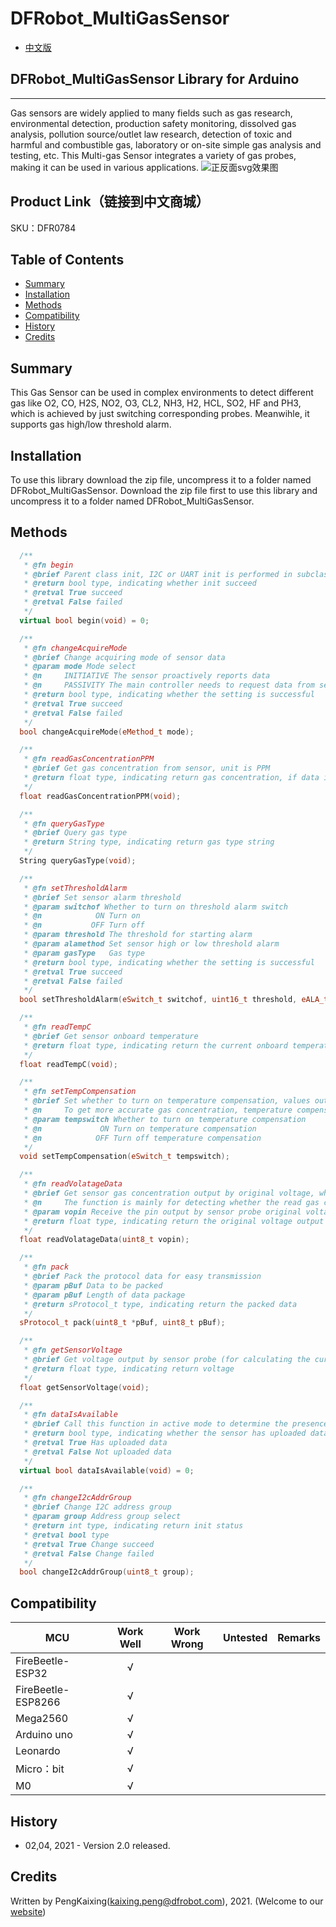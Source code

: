 # DFRobot_MultiGasSensor
- [中文版](./README_CN.md)

## DFRobot_MultiGasSensor Library for Arduino
---------------------------------------------------------
Gas sensors are widely applied to many fields such as gas research, environmental detection, production safety monitoring, dissolved gas analysis, pollution source/outlet law research, detection of toxic and harmful and combustible gas, laboratory or on-site simple gas analysis and testing, etc. This Multi-gas Sensor integrates a variety of gas probes, making it can be used in various applications.
![正反面svg效果图](./resources/images/DFR0784svg1.png)

## Product Link（链接到中文商城）
SKU：DFR0784

## Table of Contents

* [Summary](#summary)
* [Installation](#installation)
* [Methods](#methods)
* [Compatibility](#compatibility)
* [History](#history)
* [Credits](#credits)

## Summary

This Gas Sensor can be used in complex environments to detect different gas like O2, CO, H2S, 
NO2, O3, CL2, NH3, H2, HCL, SO2, HF and PH3, which is achieved by just switching corresponding probes.
Meanwihle, it supports gas high/low threshold alarm.

## Installation

To use this library download the zip file, uncompress it to a folder named DFRobot_MultiGasSensor.
Download the zip file first to use this library and uncompress it to a folder named DFRobot_MultiGasSensor.

## Methods

```C++
  /**
   * @fn begin
   * @brief Parent class init, I2C or UART init is performed in subclass function
   * @return bool type, indicating whether init succeed
   * @retval True succeed
   * @retval False failed
   */
  virtual bool begin(void) = 0;

  /**
   * @fn changeAcquireMode
   * @brief Change acquiring mode of sensor data
   * @param mode Mode select
   * @n     INITIATIVE The sensor proactively reports data
   * @n     PASSIVITY The main controller needs to request data from sensor
   * @return bool type, indicating whether the setting is successful
   * @retval True succeed
   * @retval False failed
   */
  bool changeAcquireMode(eMethod_t mode);

  /**
   * @fn readGasConcentrationPPM
   * @brief Get gas concentration from sensor, unit is PPM
   * @return float type, indicating return gas concentration, if data is transmitted normally, return gas concentration, otherwise, return 0.0
   */
  float readGasConcentrationPPM(void);

  /**
   * @fn queryGasType
   * @brief Query gas type
   * @return String type, indicating return gas type string
   */
  String queryGasType(void);

  /**
   * @fn setThresholdAlarm
   * @brief Set sensor alarm threshold
   * @param switchof Whether to turn on threshold alarm switch
   * @n            ON Turn on     
   * @n           OFF Turn off
   * @param threshold The threshold for starting alarm
   * @param alamethod Set sensor high or low threshold alarm
   * @param gasType   Gas type
   * @return bool type, indicating whether the setting is successful
   * @retval True succeed
   * @retval False failed
   */
  bool setThresholdAlarm(eSwitch_t switchof, uint16_t threshold, eALA_t alamethod, String gasType);

  /**
   * @fn readTempC
   * @brief Get sensor onboard temperature
   * @return float type, indicating return the current onboard temperature
   */
  float readTempC(void);

  /**
   * @fn setTempCompensation
   * @brief Set whether to turn on temperature compensation, values output by sensor under different temperatures have differences.
   * @n     To get more accurate gas concentration, temperature compensation needs adding when calculating gas concentration.
   * @param tempswitch Whether to turn on temperature compensation
   * @n             ON Turn on temperature compensation
   * @n            OFF Turn off temperature compensation
   */
  void setTempCompensation(eSwitch_t tempswitch);

  /**
   * @fn readVolatageData
   * @brief Get sensor gas concentration output by original voltage, which is different from reading sensor register directly.
   * @n     The function is mainly for detecting whether the read gas concentration is right.
   * @param vopin Receive the pin output by sensor probe original voltage
   * @return float type, indicating return the original voltage output sensor gas concentration
   */
  float readVolatageData(uint8_t vopin);

  /**
   * @fn pack
   * @brief Pack the protocol data for easy transmission
   * @param pBuf Data to be packed
   * @param pBuf Length of data package  
   * @return sProtocol_t type, indicating return the packed data
   */
  sProtocol_t pack(uint8_t *pBuf, uint8_t pBuf);

  /**
   * @fn getSensorVoltage
   * @brief Get voltage output by sensor probe (for calculating the current gas concentration)
   * @return float type, indicating return voltage
   */
  float getSensorVoltage(void);

  /**
   * @fn dataIsAvailable
   * @brief Call this function in active mode to determine the presence of data on data line
   * @return bool type, indicating whether the sensor has uploaded data
   * @retval True Has uploaded data
   * @retval False Not uploaded data 
   */
  virtual bool dataIsAvailable(void) = 0;

  /**
   * @fn changeI2cAddrGroup
   * @brief Change I2C address group
   * @param group Address group select
   * @return int type, indicating return init status
   * @retval bool type
   * @retval True Change succeed
   * @retval False Change failed
   */
  bool changeI2cAddrGroup(uint8_t group);
```
## Compatibility

MCU                | Work Well | Work Wrong | Untested  | Remarks
------------------ | :----------: | :----------: | :---------: | -----
FireBeetle-ESP32  |      √       |             |            | 
FireBeetle-ESP8266|      √       |              |             | 
Mega2560  |      √       |             |            | 
Arduino uno |       √      |             |            | 
Leonardo  |      √       |              |             | 
Micro：bit  |      √       |              |             | 
M0  |      √       |              |             | 

## History

- 02,04, 2021 - Version 2.0 released.


## Credits

Written by PengKaixing(kaixing.peng@dfrobot.com), 2021. (Welcome to our [website](https://www.dfrobot.com/))
